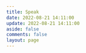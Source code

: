 ```yaml
---
title: Speak
date: 2022-08-21 14:11:00
update: 2022-08-21 14:11:00
aside: false
comments: false
layout: page
---
```

<script type="text/javascript" src="https://unpkg.com/artitalk"></script>
<!-- 存放说说的容器 -->
<div id="artitalk_main"></div>
<script>
new Artitalk({
    appId: 'oPfRHBLWiKjiFAQj6HGh93Wc-MdYXbMMI', // Your LeanCloud appId
    appKey: '7fbMBsoQZA5oP21pzALjgqjG', // Your LeanCloud appKey
    serverURL: 'https://artitalk.wyblog1.tk'// 引入自己绑定的leancloud域名
})
</script>
